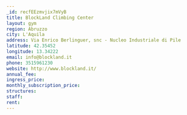 ```yaml
---
_id: recfEEzmvjix7mVyB
title: BlockLand Climbing Center
layout: gym
region: Abruzzo
city: L'Aquila
address: Via Enrico Berlinguer, snc - Nucleo Industriale di Pile
latitude: 42.35452
longitude: 13.34222
email: info@blockland.it
phone: 3515961230
website: http://www.blockland.it/
annual_fee: 
ingress_price: 
monthly_subscription_price: 
structures: 
staff: 
rent: 
---
```


